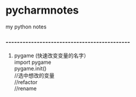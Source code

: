# pycharmnotes
my python notes

### --------------------------------------------
1. pygame (快速改变变量的名字）  
import pygame  
pygame.init()  
//选中想改的变量  
//refactor   
//rename
